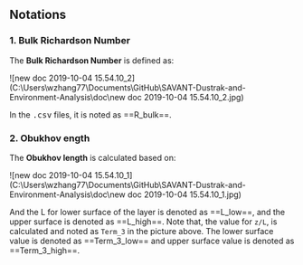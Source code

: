 ## Notations

### 1. Bulk Richardson Number

The **Bulk Richardson Number** is defined as:

![new doc 2019-10-04 15.54.10_2](C:\Users\wzhang77\Documents\GitHub\SAVANT-Dustrak-and-Environment-Analysis\doc\new doc 2019-10-04 15.54.10_2.jpg)

In the <kbd>.csv</kbd> files, it is noted as ==R_bulk==.

### 2. Obukhov ength

The **Obukhov length** is calculated based on:

![new doc 2019-10-04 15.54.10_1](C:\Users\wzhang77\Documents\GitHub\SAVANT-Dustrak-and-Environment-Analysis\doc\new doc 2019-10-04 15.54.10_1.jpg)

And the L for lower surface of the layer is denoted as ==L_low==, and the upper surface is denoted as ==L_high==. Note that, the value for `z/L`, is calculated and noted as `Term_3` in the picture above. The lower surface value is denoted as ==Term_3_low== and upper surface value is denoted as ==Term_3_high==.